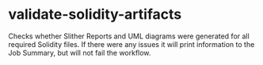 # validate-solidity-artifacts

Checks whether Slither Reports and UML diagrams were generated for all required
Solidity files. If there were any issues it will print information to the Job
Summary, but will not fail the workflow.
